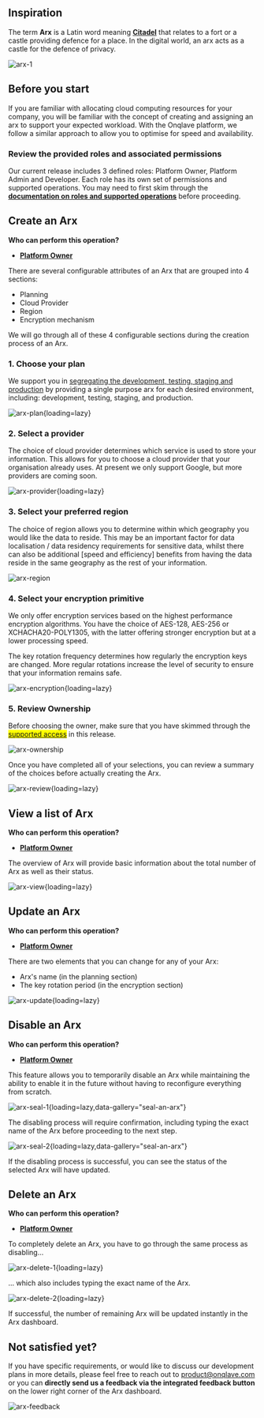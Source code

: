 
## **Inspiration**

The term **Arx** is a Latin word meaning [**Citadel**](https://en.wikipedia.org/wiki/Arx_(Roman)#:~:text=Arx%20is%20a%20Latin%20word%20meaning%20%22citadel%22.) that relates to a fort or a castle providing defence for a place. In the digital world, an arx acts as a castle for the defence of privacy.

![arx-1](https://t36712295.p.clickup-attachments.com/t36712295/b5404ed7-d590-41b5-9fc7-fea9588782cb/arx-2%20(1).jpg)

## **Before you start**

If you are familiar with allocating cloud computing resources for your company, you will be familiar with the concept of creating and assigning an arx to support your expected workload. With the Onqlave platform, we follow a similar approach to allow you to optimise for speed and availability.

### **Review the provided roles and associated permissions**

Our current release includes 3 defined roles: Platform Owner, Platform Admin and Developer. Each role has its own set of permissions and supported operations. You may need to first skim through the <u>**[documentation on roles and supported operations](../../platform/access)**</u> before proceeding.

## **Create an Arx**

**Who can perform this operation?**

- **[Platform Owner](../../platform/access/#1-platform-owner)**

There are several configurable attributes of an Arx that are grouped into 4 sections:

- Planning
- Cloud Provider
- Region
- Encryption mechanism

We will go through all of these 4 configurable sections during the creation process of an Arx.

### **1. Choose your plan**

We support you in [segregating the development, testing, staging and production](https://www.isms.online/iso-27002/control-8-31-separation-of-development-test-and-production-environments/#purpose) by providing a single purpose arx for each desired environment, including: development, testing, staging, and production.

![arx-plan](https://t36712295.p.clickup-attachments.com/t36712295/1b58fbc2-634c-4436-a088-86bbe3e98c64/arx-3.png){loading=lazy}

### **2. Select a provider**

The choice of cloud provider determines which service is used to store your information. This allows for you to choose a cloud provider that your organisation already uses. At present we only support Google, but more providers are coming soon.

![arx-provider](https://t36712295.p.clickup-attachments.com/t36712295/78bc3017-eea8-4bfd-ac2b-03336f1a18cb/arx-3%20(1).png){loading=lazy}

### **3. Select your preferred region**

The choice of region allows you to determine within which geography you would like the data to reside. This may be an important factor for data localisation / data residency requirements for sensitive data, whilst there can also be additional [speed and efficiency] benefits from having the data reside in the same geography as the rest of your information.

![arx-region](https://t36712295.p.clickup-attachments.com/t36712295/3afb39a2-b82c-46d6-a247-3ba3c9954e6d/arx-3%20(2).png)

### **4. Select your encryption primitive**

We only offer encryption services based on the highest performance encryption algorithms. You have the choice of AES-128, AES-256 or XCHACHA20-POLY1305, with the latter offering stronger encryption but at a lower processing speed.

The key rotation frequency determines how regularly the encryption keys are changed. More regular rotations increase the level of security to ensure that your information remains safe.

![arx-encryption](https://t36712295.p.clickup-attachments.com/t36712295/fd851758-ce8e-4bab-bee5-65c5c65f81a5/arx-3%20(3).png){loading=lazy}

### **5. Review Ownership**

Before choosing the owner, make sure that you have skimmed through the <mark>[supported access](../../platform/access)</mark> in this release.

![arx-ownership](https://t36712295.p.clickup-attachments.com/t36712295/64b57df2-cd9b-4b0a-a4eb-7096a24f2eb5/arx-3%20(4).png)

Once you have completed all of your selections, you can review a summary of the choices before actually creating the Arx.

![arx-review](https://t36712295.p.clickup-attachments.com/t36712295/c46b8f9d-a020-4ad0-939a-715dedc4b3c4/arx-3%20(5).png){loading=lazy}

## **View a list of Arx**

**Who can perform this operation?**

- **[Platform Owner](../../platform/access/#1-platform-owner)**

The overview of Arx will provide basic information about the total number of Arx as well as their status.

![arx-view](https://t36712295.p.clickup-attachments.com/t36712295/51e8bba7-b238-4d85-be72-fdc2c02929a2/arx-3%20(6).png){loading=lazy}

## **Update an Arx**

**Who can perform this operation?**

- **[Platform Owner](../../platform/access/#1-platform-owner)**

There are two elements that you can change for any of your Arx:

- Arx's name (in the planning section)
- The key rotation period (in the encryption section)

![arx-update](https://t36712295.p.clickup-attachments.com/t36712295/3c817ede-3d64-4d45-837d-41d97762890b/arx-3%20(7).png){loading=lazy}

## **Disable an Arx**
**Who can perform this operation?**

- **[Platform Owner](../../platform/access/#1-platform-owner)**

This feature allows you to temporarily disable an Arx while maintaining the ability to enable it in the future without having to reconfigure everything from scratch.

![arx-seal-1](https://t36712295.p.clickup-attachments.com/t36712295/6bc28f17-45ac-4d5c-b09f-c2aee8d66e27/arx-3%20(8).png){loading=lazy,data-gallery="seal-an-arx"}

The disabling process will require confirmation, including typing the exact name of the Arx before proceeding to the next step.

![arx-seal-2](https://t36712295.p.clickup-attachments.com/t36712295/8a7e1193-2d33-4961-96f0-ba4fb5c95250/arx-3%20(9).png){loading=lazy,data-gallery="seal-an-arx"}

If the disabling process is successful, you can see the status of the selected Arx will have updated.

## **Delete an Arx**

**Who can perform this operation?**

- **[Platform Owner](../../platform/access/#1-platform-owner)**

To completely delete an Arx, you have to go through the same process as disabling...

![arx-delete-1](https://t36712295.p.clickup-attachments.com/t36712295/32f8757a-775f-48f3-bef5-03ab4b5f4836/arx-3%20(10).png){loading=lazy}

... which also includes typing the exact name of the Arx.

![arx-delete-2](https://t36712295.p.clickup-attachments.com/t36712295/b6d7ddb8-d8a0-449f-97e2-002c5425771c/arx-3%20(11).png){loading=lazy}

If successful, the number of remaining Arx will be updated instantly in the Arx dashboard.

## **Not satisfied yet?**

If you have specific requirements, or would like to discuss our development plans in more details, please feel free to reach out to <product@onqlave.com> or you can **directly send us a feedback via the integrated feedback button** on the lower right corner of the Arx dashboard.

![arx-feedback](https://t36712295.p.clickup-attachments.com/t36712295/0350ec17-1c27-4e03-8d79-c02433e932a2/arx-3%20(12).png)

